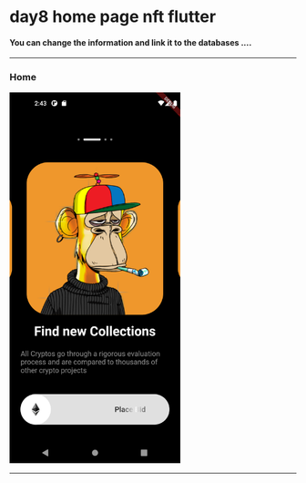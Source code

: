 <h1> day8 home page nft flutter</h1>  
<h4> You can change the information and link it to the databases ....</h4>
<hr>

<h3>Home</h3> 



<img src="https://github.com/abenkoula71/day8-home-page-nft/blob/main/Screenshot_1680187414.png" width="300" /> 




<hr>

